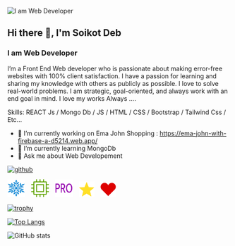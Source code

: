 ![I am Web Developer ](https://scontent.fdac5-2.fna.fbcdn.net/v/t1.15752-9/344126084_273732628413993_8978104406208743328_n.jpg?stp=dst-jpg_s600x600&_nc_cat=102&ccb=1-7&_nc_sid=aee45a&_nc_eui2=AeFCP0w7rk9yIa7hFXHaWHFfD69HZs_ct-APr0dmz9y34E-djq37kjXKL9XJwyihHuqZNi6V1kejhxQcFO6bPqP7&_nc_ohc=vz46OkYrh04AX_gy_3d&_nc_ht=scontent.fdac5-2.fna&oh=03_AdTw1dZjYHQWFFsqs_CEY3SgriLFIV0B5-NxHAvr7nVXrA&oe=648017F9)


## Hi there 👋, I'm Soikot Deb
### I am Web Developer 


I’m a Front End Web developer who is passionate about making error-free websites with 100% client satisfaction. I have a passion for learning and sharing my knowledge with others as publicly as possible. I love to solve real-world problems. I am strategic, goal-oriented, and always work with an end goal in mind. I love my works Always ....

Skills: REACT Js / Mongo Db / JS / HTML / CSS / Bootstrap / Tailwind Css / Etc...

- 🔭 I’m currently working on Ema John Shopping : https://ema-john-with-firebase-a-d5214.web.app/ 
- 🌱 I’m currently learning MongoDb 
- 💬 Ask me about Web Developement 


[<img src='https://cdn.jsdelivr.net/npm/simple-icons@3.0.1/icons/github.svg' alt='github' height='40'>](https://github.com/Soikotdeb)  

<a href='https://archiveprogram.github.com/'><img src='https://raw.githubusercontent.com/acervenky/animated-github-badges/master/assets/acbadge.gif' width='40' height='40'></a> <a href='https://docs.github.com/en/developers'><img src='https://raw.githubusercontent.com/acervenky/animated-github-badges/master/assets/devbadge.gif' width='40' height='40'></a> <a href='https://github.com/pricing'><img src='https://raw.githubusercontent.com/acervenky/animated-github-badges/master/assets/pro.gif' width='40' height='40'></a> <a href='https://stars.github.com/'><img src='https://raw.githubusercontent.com/acervenky/animated-github-badges/master/assets/starbadge.gif' width='35' height='35'></a> <a href='https://docs.github.com/en/github/supporting-the-open-source-community-with-github-sponsors'><img src='https://raw.githubusercontent.com/acervenky/animated-github-badges/master/assets/sponsorbadge.gif' width='35' height='35'></a> 

[![trophy](https://github-profile-trophy.vercel.app/?username=Soikotdeb)](https://github.com/ryo-ma/github-profile-trophy)

[![Top Langs](https://github-readme-stats.vercel.app/api/top-langs/?username=Soikotdeb)](https://github.com/anuraghazra/github-readme-stats)

![GitHub stats](https://github-readme-stats.vercel.app/api?username=Soikotdeb&show_icons=true&count_private=true)  

